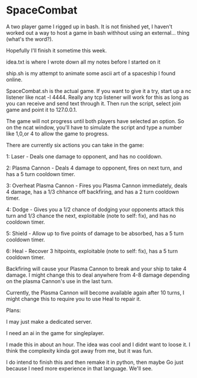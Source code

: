 # SpaceCombat
A two player game I rigged up in bash. It is not finished yet, I haven't worked out a way to host a game in bash withhout using an external... thing (what's the word?).

Hopefully I'll finish it sometime this week.


idea.txt is where I wrote down all my notes before I started on it

ship.sh is my attempt to animate some ascii art of a spaceship I found online.

SpaceCombat.sh is the actual game. If you want to give it a try, start up a nc listener like ncat -l 4444. Really any tcp listener will work for this as long as you can receive and send text through it. Then run the script, select join game and point it to 127.0.0.1. 


The game will not progress until both players have selected an option. 
So on the ncat window, you'll have to simulate the script and type a number like 1,0,or 4 to allow the game to progress.


There are currently six actions you can take in the game:

  1: Laser - Deals one damage to opponent, and has no cooldown.
  
  2: Plasma Cannon - Deals 4 damage to opponent, fires on next turn, and has a 5 turn cooldown timer.
  
  3: Overheat Plasma Cannon - Fires you Plasma Cannon immediately, deals 4 damage, has a 1/3 chhance off backfiring, and has a 2 turn cooldown timer.
  
  4: Dodge - Gives you a 1/2 chance of dodging your opponents attack this turn and 1/3 chance the next, exploitable (note to self: fix), and has no cooldown timer.
  
  5: Shield - Allow up to five points of damage to be absorbed, has a 5 turn cooldown timer. 
  
  6: Heal - Recover 3 hitpoints, exploitable (note to self: fix), has a 5 turn cooldown timer.



Backfiring will cause your Plasma Cannon to break and your ship to take 4 damage. I might change this to deal anywhere from 4-8 damage depending on the plasma Cannon's use in the last turn.

Currently, the Plasma Cannon will become available again after 10 turns, I might change this to require you to use Heal to repair it.


Plans:

  I may just make a dedicated server.
  
  I need an ai in the game for singleplayer.


I made this in about an hour. The idea was cool and I didnt want to loose it. I think the complexity kinda got away from me, but it was fun.

I do intend to finish this and then remake it in python, then maybe Go just because I need more experience in that language. We'll see.
